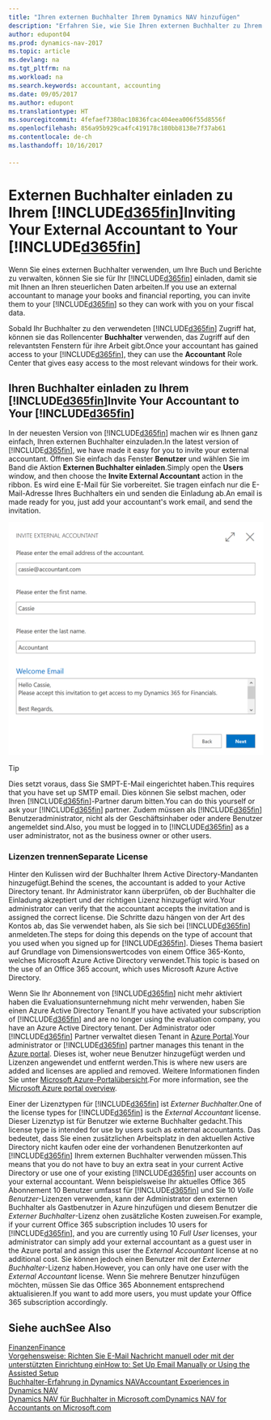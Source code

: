 ```yaml
---
title: "Ihren externen Buchhalter Ihrem Dynamics NAV hinzufügen"
description: "Erfahren Sie, wie Sie Ihren externen Buchhalter zu Ihrem Dynamics NAV einladen können."
author: edupont04
ms.prod: dynamics-nav-2017
ms.topic: article
ms.devlang: na
ms.tgt_pltfrm: na
ms.workload: na
ms.search.keywords: accountant, accounting
ms.date: 09/05/2017
ms.author: edupont
ms.translationtype: HT
ms.sourcegitcommit: 4fefaef7380ac10836fcac404eea006f55d8556f
ms.openlocfilehash: 856a95b929ca4fc419178c180bb8138e7f37ab61
ms.contentlocale: de-ch
ms.lasthandoff: 10/16/2017

---
```

# <a name="inviting-your-external-accountant-to-your-included365finincludesd365finmdmd"></a><span data-ttu-id="13786-103">Externen Buchhalter einladen zu Ihrem [!INCLUDE[d365fin](includes/d365fin_md.md)]</span><span class="sxs-lookup"><span data-stu-id="13786-103">Inviting Your External Accountant to Your [!INCLUDE[d365fin](includes/d365fin_md.md)]</span></span>
<span data-ttu-id="13786-104">Wenn Sie eines externen Buchhalter verwenden, um Ihre Buch und Berichte zu verwalten, können Sie sie für Ihr [!INCLUDE[d365fin](includes/d365fin_md.md)] einladen, damit sie mit Ihnen an Ihren steuerlichen Daten arbeiten.</span><span class="sxs-lookup"><span data-stu-id="13786-104">If you use an external accountant to manage your books and financial reporting, you can invite them to your [!INCLUDE[d365fin](includes/d365fin_md.md)] so they can work with you on your fiscal data.</span></span>

<span data-ttu-id="13786-105">Sobald Ihr Buchhalter zu den verwendeten [!INCLUDE[d365fin](includes/d365fin_md.md)] Zugriff hat, können sie das Rollencenter **Buchhalter** verwenden, das Zugriff auf den relevantsten Fenstern für ihre Arbeit gibt.</span><span class="sxs-lookup"><span data-stu-id="13786-105">Once your accountant has gained access to your [!INCLUDE[d365fin](includes/d365fin_md.md)], they can use the **Accountant** Role Center that gives easy access to the most relevant windows for their work.</span></span>  

## <a name="invite-your-accountant-to-your-included365finincludesd365finmdmd"></a><span data-ttu-id="13786-106">Ihren Buchhalter einladen zu Ihrem [!INCLUDE[d365fin](includes/d365fin_md.md)]</span><span class="sxs-lookup"><span data-stu-id="13786-106">Invite Your Accountant to Your [!INCLUDE[d365fin](includes/d365fin_md.md)]</span></span>
<span data-ttu-id="13786-107">In der neuesten Version von [!INCLUDE[d365fin](includes/d365fin_md.md)] machen wir es Ihnen ganz einfach, Ihren externen Buchhalter einzuladen.</span><span class="sxs-lookup"><span data-stu-id="13786-107">In the latest version of [!INCLUDE[d365fin](includes/d365fin_md.md)], we have made it easy for you to invite your external accountant.</span></span> <span data-ttu-id="13786-108">Öffnen Sie einfach das Fenster **Benutzer** und wählen Sie im Band die Aktion **Externen Buchhalter einladen**.</span><span class="sxs-lookup"><span data-stu-id="13786-108">Simply open the **Users** window, and then choose the **Invite External Accountant** action in the ribbon.</span></span> <span data-ttu-id="13786-109">Es wird eine E-Mail für Sie vorbereitet. Sie tragen einfach nur die E-Mail-Adresse Ihres Buchhalters ein und senden die Einladung ab.</span><span class="sxs-lookup"><span data-stu-id="13786-109">An email is made ready for you, just add your accountant's work email, and send the invitation.</span></span>  

![Ihren Buchhalter einladen](./media/finance-invite-accountant/invite-accountant.png)

> [!TIP]  
>  <span data-ttu-id="13786-111">Dies setzt voraus, dass Sie SMPT-E-Mail eingerichtet haben.</span><span class="sxs-lookup"><span data-stu-id="13786-111">This requires that you have set up SMTP email.</span></span> <span data-ttu-id="13786-112">Dies können Sie selbst machen, oder Ihren [!INCLUDE[d365fin](includes/d365fin_md.md)]-Partner darum bitten.</span><span class="sxs-lookup"><span data-stu-id="13786-112">You can do this yourself or ask your [!INCLUDE[d365fin](includes/d365fin_md.md)] partner.</span></span> <span data-ttu-id="13786-113">Zudem müssen als [!INCLUDE[d365fin](includes/d365fin_md.md)] Benutzeradministrator, nicht als der Geschäftsinhaber oder andere Benutzer angemeldet sind.</span><span class="sxs-lookup"><span data-stu-id="13786-113">Also, you must be logged in to [!INCLUDE[d365fin](includes/d365fin_md.md)] as a user administrator, not as the business owner or other users.</span></span>  

### <a name="separate-license"></a><span data-ttu-id="13786-114">Lizenzen trennen</span><span class="sxs-lookup"><span data-stu-id="13786-114">Separate License</span></span>
<span data-ttu-id="13786-115">Hinter den Kulissen wird der Buchhalter Ihrem Active Directory-Mandanten hinzugefügt.</span><span class="sxs-lookup"><span data-stu-id="13786-115">Behind the scenes, the accountant is added to your Active Directory tenant.</span></span> <span data-ttu-id="13786-116">Ihr Administrator kann überprüfen, ob der Buchhalter die Einladung akzeptiert und der richtigen Lizenz hinzugefügt wird.</span><span class="sxs-lookup"><span data-stu-id="13786-116">Your administrator can verify that the accountant accepts the invitation and is assigned the correct license.</span></span> <span data-ttu-id="13786-117">Die Schritte dazu hängen von der Art des Kontos ab, das Sie verwendet haben, als Sie sich bei [!INCLUDE[d365fin](includes/d365fin_md.md)] anmeldeten.</span><span class="sxs-lookup"><span data-stu-id="13786-117">The steps for doing this depends on the type of account that you used when you signed up for [!INCLUDE[d365fin](includes/d365fin_md.md)].</span></span> <span data-ttu-id="13786-118">Dieses Thema basiert auf Grundlage von Dimensionswertcodes von einem Office 365-Konto, welches Microsoft Azure Active Directory verwendet.</span><span class="sxs-lookup"><span data-stu-id="13786-118">This topic is based on the use of an Office 365 account, which uses Microsoft Azure Active Directory.</span></span>  

<span data-ttu-id="13786-119">Wenn Sie Ihr Abonnement von [!INCLUDE[d365fin](includes/d365fin_md.md)] nicht mehr aktiviert haben die Evaluationsunternehmung nicht mehr verwenden, haben Sie einen Azure Active Directory Tenant.</span><span class="sxs-lookup"><span data-stu-id="13786-119">If you have activated your subscription of [!INCLUDE[d365fin](includes/d365fin_md.md)] and are no longer using the evaluation company, you have an Azure Active Directory tenant.</span></span> <span data-ttu-id="13786-120">Der Administrator oder [!INCLUDE[d365fin](includes/d365fin_md.md)] Partner verwaltet diesen Tenant in [Azure Portal](https://portal.azure.com).</span><span class="sxs-lookup"><span data-stu-id="13786-120">Your administrator or [!INCLUDE[d365fin](includes/d365fin_md.md)] partner manages this tenant in the [Azure portal](https://portal.azure.com).</span></span> <span data-ttu-id="13786-121">Dieses ist, woher neue Benutzer hinzugefügt werden und Lizenzen angewendet und entfernt werden.</span><span class="sxs-lookup"><span data-stu-id="13786-121">This is where new users are added and licenses are applied and removed.</span></span> <span data-ttu-id="13786-122">Weitere Informationen finden Sie unter [Microsoft Azure-Portalübersicht](https://docs.microsoft.com/en-us/azure/azure-portal-overview).</span><span class="sxs-lookup"><span data-stu-id="13786-122">For more information, see the [Microsoft Azure portal overview](https://docs.microsoft.com/en-us/azure/azure-portal-overview).</span></span>  

<span data-ttu-id="13786-123">Einer der Lizenztypen für [!INCLUDE[d365fin](includes/d365fin_md.md)] ist *Externer Buchhalter*.</span><span class="sxs-lookup"><span data-stu-id="13786-123">One of the license types for [!INCLUDE[d365fin](includes/d365fin_md.md)] is the *External Accountant* license.</span></span> <span data-ttu-id="13786-124">Dieser Lizenztyp ist für Benutzer wie externe Buchhalter gedacht.</span><span class="sxs-lookup"><span data-stu-id="13786-124">This license type is intended for use by users such as external accountants.</span></span> <span data-ttu-id="13786-125">Das bedeutet, dass Sie einen zusätzlichen Arbeitsplatz in den aktuellen Active Directory nicht kaufen oder eine der vorhandenen Benutzerkonten auf [!INCLUDE[d365fin](includes/d365fin_md.md)] Ihrem externen Buchhalter verwenden müssen.</span><span class="sxs-lookup"><span data-stu-id="13786-125">This means that you do not have to buy an extra seat in your current Active Directory or use one of your existing [!INCLUDE[d365fin](includes/d365fin_md.md)] user accounts on your external accountant.</span></span> <span data-ttu-id="13786-126">Wenn beispielsweise Ihr aktuelles Office 365 Abonnement 10 Benutzer umfasst für [!INCLUDE[d365fin](includes/d365fin_md.md)] und Sie 10 *Volle Benutzer*-Lizenzen verwenden, kann der Administrator den externen Buchhalter als Gastbenutzer in Azure hinzufügen und diesem Benutzer die *Externer Buchhalter*-Lizenz ohen zusätzliche Kosten zuweisen.</span><span class="sxs-lookup"><span data-stu-id="13786-126">For example, if your current Office 365 subscription includes 10 users for [!INCLUDE[d365fin](includes/d365fin_md.md)], and you are currently using 10 *Full User* licenses, your administrator can simply add your external accountant as a guest user in the Azure portal and assign this user the *External Accountant* license at no additional cost.</span></span> <span data-ttu-id="13786-127">Sie können jedoch einen Benutzer mit der *Externer Buchhalter*-Lizenz haben.</span><span class="sxs-lookup"><span data-stu-id="13786-127">However, you can only have one user with the *External Accountant* license.</span></span> <span data-ttu-id="13786-128">Wenn Sie mehrere Benutzer hinzufügen möchten, müssen Sie das Office 365 Abonnement entsprechend aktualisieren.</span><span class="sxs-lookup"><span data-stu-id="13786-128">If you want to add more users, you must update your Office 365 subscription accordingly.</span></span>  

## <a name="see-also"></a><span data-ttu-id="13786-129">Siehe auch</span><span class="sxs-lookup"><span data-stu-id="13786-129">See Also</span></span>
[<span data-ttu-id="13786-130">Finanzen</span><span class="sxs-lookup"><span data-stu-id="13786-130">Finance</span></span>](finance.md)  
[<span data-ttu-id="13786-131">Vorgehensweise: Richten Sie E-Mail Nachricht manuell oder mit der unterstützten Einrichtung ein</span><span class="sxs-lookup"><span data-stu-id="13786-131">How to: Set Up Email Manually or Using the Assisted Setup</span></span>](madeira-how-setup-email.md)  
[<span data-ttu-id="13786-132">Buchhalter-Erfahrung in Dynamics NAV</span><span class="sxs-lookup"><span data-stu-id="13786-132">Accountant Experiences in Dynamics NAV</span></span>](finance-accounting.md)  
[<span data-ttu-id="13786-133">Dynamics NAV für Buchhalter in Microsoft.com</span><span class="sxs-lookup"><span data-stu-id="13786-133">Dynamics NAV for Accountants on Microsoft.com</span></span>](https://www.microsoft.com/en-us/dynamics365/financial-insights-for-accountants)  

